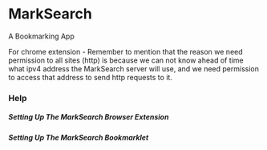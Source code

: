 # MarkSearch
A Bookmarking App

For chrome extension - Remember to mention that the reason we need permission to all sites (http) is because we can not know ahead of time
what ipv4 address the MarkSearch server will use, and we need permission to access that address to send http
requests to it.

### Help

##### Setting Up The MarkSearch Browser Extension

##### Setting Up The MarkSearch Bookmarklet
